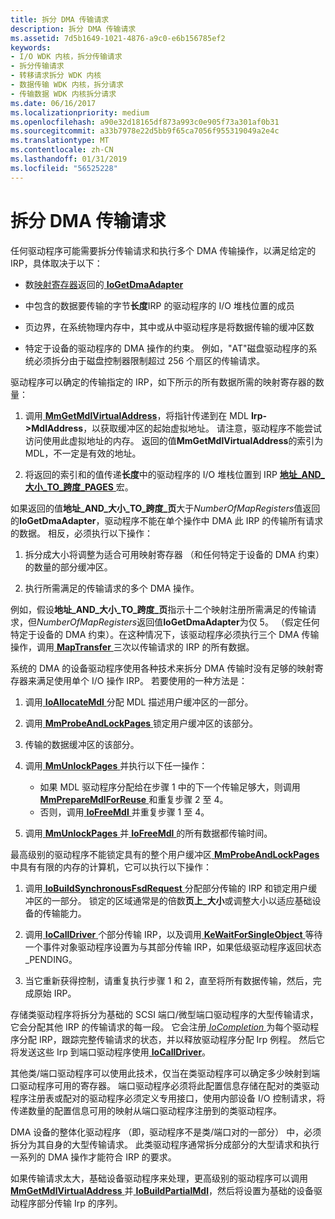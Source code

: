 ```yaml
---
title: 拆分 DMA 传输请求
description: 拆分 DMA 传输请求
ms.assetid: 7d5b1649-1021-4876-a9c0-e6b156785ef2
keywords:
- I/O WDK 内核，拆分传输请求
- 拆分传输请求
- 转移请求拆分 WDK 内核
- 数据传输 WDK 内核，拆分请求
- 传输数据 WDK 内核拆分请求
ms.date: 06/16/2017
ms.localizationpriority: medium
ms.openlocfilehash: a90e32d18165df873a993c0e905f73a301af0b31
ms.sourcegitcommit: a33b7978e22d5bb9f65ca7056f955319049a2e4c
ms.translationtype: MT
ms.contentlocale: zh-CN
ms.lasthandoff: 01/31/2019
ms.locfileid: "56525228"
---
```

# <a name="splitting-dma-transfer-requests"></a>拆分 DMA 传输请求





任何驱动程序可能需要拆分传输请求和执行多个 DMA 传输操作，以满足给定的 IRP，具体取决于以下：

-   数[映射寄存器](map-registers.md)返回的[ **IoGetDmaAdapter**](https://msdn.microsoft.com/library/windows/hardware/ff549220)

-   中包含的数据要传输的字节**长度**IRP 的驱动程序的 I/O 堆栈位置的成员

-   页边界，在系统物理内存中，其中或从中驱动程序是将数据传输的缓冲区数

-   特定于设备的驱动程序的 DMA 操作的约束。 例如，"AT"磁盘驱动程序的系统必须拆分由于磁盘控制器限制超过 256 个扇区的传输请求。

驱动程序可以确定的传输指定的 IRP，如下所示的所有数据所需的映射寄存器的数量：

1.  调用[ **MmGetMdlVirtualAddress**](https://msdn.microsoft.com/library/windows/hardware/ff554539)，将指针传递到在 MDL **Irp-&gt;MdlAddress**，以获取缓冲区的起始虚拟地址。 请注意，驱动程序不能尝试访问使用此虚拟地址的内存。 返回的值**MmGetMdlVirtualAddress**的索引为 MDL，不一定是有效的地址。

2.  将返回的索引和的值传递**长度**中的驱动程序的 I/O 堆栈位置到 IRP [**地址\_AND\_大小\_TO\_跨度\_PAGES** ](https://msdn.microsoft.com/library/windows/hardware/ff540562)宏。

如果返回的值**地址\_AND\_大小\_TO\_跨度\_页**大于*NumberOfMapRegisters*值返回的**IoGetDmaAdapter**，驱动程序不能在单个操作中 DMA 此 IRP 的传输所有请求的数据。 相反，必须执行以下操作：

1.  拆分成大小将调整为适合可用映射寄存器 （和任何特定于设备的 DMA 约束） 的数量的部分缓冲区。

2.  执行所需满足的传输请求的多个 DMA 操作。

例如，假设**地址\_AND\_大小\_TO\_跨度\_页**指示十二个映射注册所需满足的传输请求，但*NumberOfMapRegisters*返回值**IoGetDmaAdapter**为仅 5。 （假定任何特定于设备的 DMA 约束）。在这种情况下，该驱动程序必须执行三个 DMA 传输操作，调用[ **MapTransfer** ](https://msdn.microsoft.com/library/windows/hardware/ff554402)三次以传输请求的 IRP 的所有数据。

系统的 DMA 的设备驱动程序使用各种技术来拆分 DMA 传输时没有足够的映射寄存器来满足使用单个 I/O 操作 IRP。 若要使用的一种方法是：

1.  调用[ **IoAllocateMdl** ](https://msdn.microsoft.com/library/windows/hardware/ff548263)分配 MDL 描述用户缓冲区的一部分。

2.  调用[ **MmProbeAndLockPages** ](https://msdn.microsoft.com/library/windows/hardware/ff554664)锁定用户缓冲区的该部分。

3.  传输的数据缓冲区的该部分。

4.  调用[ **MmUnlockPages** ](https://msdn.microsoft.com/library/windows/hardware/ff556381)并执行以下任一操作：
    -   如果 MDL 驱动程序分配给在步骤 1 中的下一个传输足够大，则调用[ **MmPrepareMdlForReuse** ](https://msdn.microsoft.com/library/windows/hardware/ff554660)和重复步骤 2 至 4。
    -   否则，调用[ **IoFreeMdl** ](https://msdn.microsoft.com/library/windows/hardware/ff549126)并重复步骤 1 至 4。

5.  调用[ **MmUnlockPages** ](https://msdn.microsoft.com/library/windows/hardware/ff556381)并[ **IoFreeMdl** ](https://msdn.microsoft.com/library/windows/hardware/ff549126)的所有数据都传输时间。

最高级别的驱动程序不能锁定具有的整个用户缓冲区[ **MmProbeAndLockPages** ](https://msdn.microsoft.com/library/windows/hardware/ff554664)中具有有限的内存的计算机，它可以执行以下操作：

1.  调用[ **IoBuildSynchronousFsdRequest** ](https://msdn.microsoft.com/library/windows/hardware/ff548330)分配部分传输的 IRP 和锁定用户缓冲区的一部分。 锁定的区域通常是的倍数**页上\_大小**或调整大小以适应基础设备的传输能力。

2.  调用[ **IoCallDriver** ](https://msdn.microsoft.com/library/windows/hardware/ff548336)个部分传输 IRP，以及调用[ **KeWaitForSingleObject** ](https://msdn.microsoft.com/library/windows/hardware/ff553350)等待一个事件对象驱动程序设置为与其部分传输 IRP，如果低级驱动程序返回状态\_PENDING。

3.  当它重新获得控制，请重复执行步骤 1 和 2，直至将所有数据传输，然后，完成原始 IRP。

存储类驱动程序将拆分为基础的 SCSI 端口/微型端口驱动程序的大型传输请求，它会分配其他 IRP 的传输请求的每一段。 它会注册[ *IoCompletion* ](https://msdn.microsoft.com/library/windows/hardware/ff548354)为每个驱动程序分配 IRP，跟踪完整传输请求的状态，并以释放驱动程序分配 Irp 例程。 然后它将发送这些 Irp 到端口驱动程序使用[ **IoCallDriver**](https://msdn.microsoft.com/library/windows/hardware/ff548336)。

其他类/端口驱动程序可以使用此技术，仅当在类驱动程序可以确定多少映射到端口驱动程序可用的寄存器。 端口驱动程序必须将此配置信息存储在配对的类驱动程序注册表或配对的驱动程序必须定义专用接口，使用内部设备 I/O 控制请求，将传递数量的配置信息可用的映射从端口驱动程序注册到的类驱动程序。

DMA 设备的整体化驱动程序 （即，驱动程序不是类/端口对的一部分） 中，必须拆分为其自身的大型传输请求。 此类驱动程序通常拆分成部分的大型请求和执行一系列的 DMA 操作才能符合 IRP 的要求。

如果传输请求太大，基础设备驱动程序来处理，更高级别的驱动程序可以调用[ **MmGetMdlVirtualAddress** ](https://msdn.microsoft.com/library/windows/hardware/ff554539)并[ **IoBuildPartialMdl**](https://msdn.microsoft.com/library/windows/hardware/ff548324)，然后将设置为基础的设备驱动程序部分传输 Irp 的序列。

 

 




